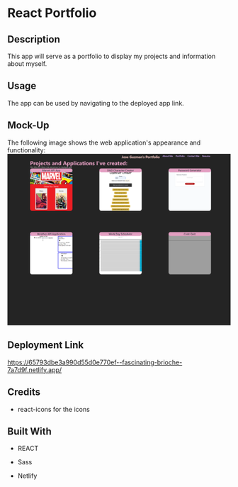 # React Portfolio



## Description

This app will serve as a portfolio to display my projects and information about myself.


## Usage

The app can be used by navigating to the deployed app link.

## Mock-Up

The following image shows the web application's appearance and functionality: 
![This shows what home page will look like](./src/assets/images/app-preview.png)

## Deployment Link

https://65793dbe3a990d55d0e770ef--fascinating-brioche-7a7d9f.netlify.app/

## Credits

- react-icons for the icons

## Built With

- REACT

- Sass

- Netlify